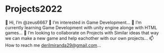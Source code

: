 # Projects2022
 
👋 Hi, I’m @zeus6667
👀 I’m interested in Game Development...
🌱 I’m currently learning Game Development with unity engine alonge with HTML games...
💞️ I’m looking to collaborate on Projects with Similar ideas that way we can make a new game and help eachother with our own projects...
📫 How to reach me derilmiranda29@gmail.com...
